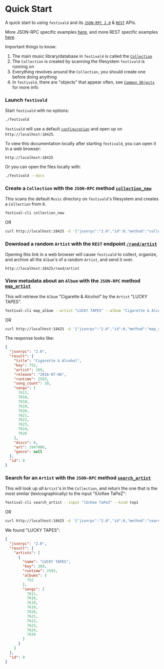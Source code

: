 # Quick Start
A quick start to using `festivald` and its [`JSON-RPC 2.0`](json-rpc/json-rpc.md) & [`REST`](rest/rest.md) APIs.

More JSON-RPC specific examples [here](json-rpc/quick-start.md), and more REST specific examples [here](rest/quick-start.md).

Important things to know:
1. The main music library/database in `festivald` is called the [`Collection`](common-objects/collection.md)
2. The `Collection` is created by scanning the filesystem `festivald` is running on
3. Everything revolves around the `Collection`, you should create one before doing anything
4. In `festivald`, there are "objects" that appear often, see [`Common Objects`](common-objects/common-objects.md) for more info

### Launch `festivald`
Start `festivald` with no options:
```bash
./festivald
```
`festivald` will use a default [`configuration`](config.md) and open up on `http://localhost:18425`.

To view this documentation locally after starting `festivald`, you can open it in a web browser:
```http
http://localhost:18425
```
Or you can open the files locally with:
```bash
./festivald --docs
```

### Create a `Collection` with the `JSON-RPC` method [`collection_new`](json-rpc/collection/collection_new.md)
This scans the default `Music` directory on `festivald`'s filesystem and creates a `Collection` from it.
```bash
festival-cli collection_new
```
OR
```bash
curl http://localhost:18425 -d '{"jsonrpc":"2.0","id":0,"method":"collection_new","params":{"paths":null}}'
```

### Download a random `Artist` with the `REST` endpoint [`/rand/artist`](rest/rand/artist.md)
Opening this link in a web browser will cause `festivald` to collect, organize, and archive all the `Album`'s of a random `Artist`, and send it over.
```http
http://localhost:18425/rand/artist
```

### View metadata about an `Album` with the `JSON-RPC` method [`map_artist`](json-rpc/map/map_artist.md)
This will retrieve the `Album` "Cigarette & Alcohol" by the `Artist` "LUCKY TAPES".
```bash
festival-cli map_album --artist "LUCKY TAPES" --album "Cigarette & Alcohol"
```
OR
```bash
curl http://localhost:18425 -d '{"jsonrpc":"2.0","id":0,"method":"map_album","params":{"artist":"LUCKY TAPES","album":"Cigarette & Alcohol"}}'
```

The response looks like:
```json
{
  "jsonrpc": "2.0",
  "result": {
    "title": "Cigarette & Alcohol",
    "key": 752,
    "artist": 169,
    "release": "2016-07-06",
    "runtime": 2593,
    "song_count": 10,
    "songs": [
      7611,
      7616,
      7618,
      7619,
      7620,
      7621,
      7622,
      7623,
      7624,
      7626
    ],
    "discs": 0,
    "art": 1947006,
    "genre": null
  },
  "id": 0
}
```

### Search for an `Artist` with the `JSON-RPC` method [`search_artist`](json-rpc/search/search_artist.md)
This will look up _all_ `Artist`'s in the `Collection`, and return the one that is the most similar (lexicographically) to the input "lUcKee TaPeZ":
```bash
festival-cli search_artist --input "lUcKee TaPeZ" --kind top1
```
OR
```bash
curl http://localhost:18425 -d '{"jsonrpc":"2.0","id":0,"method":"search_artist","params":{"input":"lUcKee TaPeZ","kind":"top1"}}'
```

We found "LUCKY TAPES":
```json
{
  "jsonrpc": "2.0",
  "result": {
    "artists": [
      {
        "name": "LUCKY TAPES",
        "key": 169,
        "runtime": 2593,
        "albums": [
          752
        ],
        "songs": [
          7611,
          7616,
          7618,
          7619,
          7620,
          7621,
          7622,
          7623,
          7624,
          7626
        ]
      }
    ]
  },
  "id": 0
}
```
